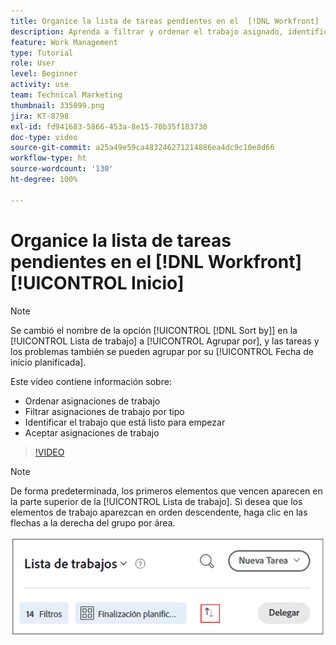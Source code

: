```yaml
---
title: Organice la lista de tareas pendientes en el  [!DNL Workfront] [!UICONTROL Inicio]
description: Aprenda a filtrar y ordenar el trabajo asignado, identificar el trabajo listo para iniciarse y aceptar asignaciones de trabajo en [!DNL  Workfront].
feature: Work Management
type: Tutorial
role: User
level: Beginner
activity: use
team: Technical Marketing
thumbnail: 335099.png
jira: KT-8798
exl-id: fd941683-5866-453a-8e15-70b35f183730
doc-type: video
source-git-commit: a25a49e59ca483246271214886ea4dc9c10e8d66
workflow-type: ht
source-wordcount: '130'
ht-degree: 100%

---
```


# Organice la lista de tareas pendientes en el [!DNL Workfront] [!UICONTROL Inicio]

>[!NOTE]
>
>Se cambió el nombre de la opción [!UICONTROL [!DNL Sort by]] en la [!UICONTROL Lista de trabajo] a [!UICONTROL Agrupar por], y las tareas y los problemas también se pueden agrupar por su [!UICONTROL Fecha de inicio planificada].

Este vídeo contiene información sobre:

* Ordenar asignaciones de trabajo
* Filtrar asignaciones de trabajo por tipo
* Identificar el trabajo que está listo para empezar
* Aceptar asignaciones de trabajo

>[!VIDEO](https://video.tv.adobe.com/v/335099/?quality=12&learn=on)

>[!NOTE]
>
>De forma predeterminada, los primeros elementos que vencen aparecen en la parte superior de la [!UICONTROL Lista de trabajo]. Si desea que los elementos de trabajo aparezcan en orden descendente, haga clic en las flechas a la derecha del grupo por área.

![Imagen de una pantalla que muestra la lista de trabajo agrupada por fecha de vencimiento.](assets/work-list-arrows.png)
